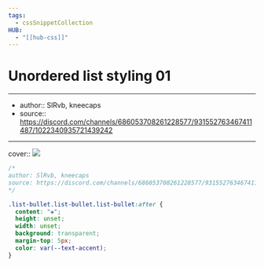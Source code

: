 ```yaml
---
tags:
  - cssSnippetCollection 
HUB:
  - "[[hub-css]]"
---
```

# Unordered list styling 01

---

- author:: SlRvb, kneecaps
- source:: https://discord.com/channels/686053708261228577/931552763467411487/1022340935721439242

---

cover:: ![](https://i.imgur.com/kWNrs1Q.png)

```css
/*
author: SlRvb, kneecaps
source: https://discord.com/channels/686053708261228577/931552763467411487/1022340935721439242
*/

.list-bullet.list-bullet.list-bullet:after {
  content: "◈";
  height: unset;
  width: unset;
  background: transparent;
  margin-top: 5px;
  color: var(--text-accent);
}
```
